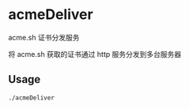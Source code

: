 # acmeDeliver

 acme.sh 证书分发服务

将 acme.sh 获取的证书通过 http 服务分发到多台服务器

## Usage

```bash
./acmeDeliver
```